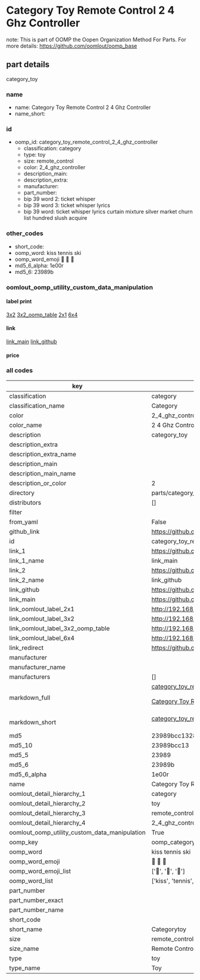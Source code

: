 # Category Toy Remote Control 2 4 Ghz Controller  

note: This is part of OOMP the Oopen Organization Method For Parts. For more details: https://github.com/oomlout/oomp_base

##  part details
  



category_toy



### name
* name: Category Toy Remote Control 2 4 Ghz Controller
* name_short: 
### id
* oomp_id: category_toy_remote_control_2_4_ghz_controller
  * classification: category
  * type: toy
  * size: remote_control
  * color: 2_4_ghz_controller
  * description_main: 
  * description_extra: 
  * manufacturer: 
  * part_number: 
  * bip 39 word 2: ticket whisper
  * bip 39 word 3: ticket whisper lyrics
  * bip 39 word: ticket whisper lyrics curtain mixture silver market churn list hundred slush acquire

### other_codes
* short_code: 
* oomp_word: kiss tennis ski
* oomp_word_emoji :kiss: :tennis: :ski:
* md5_6_alpha: 1e00r
* md5_6: 23989b






### oomlout_oomp_utility_custom_data_manipulation
#### label print
[3x2](http://192.168.1.245:1112/?label=oomp%201e00r)
[3x2_oomp_table](http://192.168.1.108:1112/?label=oomp%201e00r)
[2x1](http://192.168.1.242:1112/?label=oomp%201e00r)
[6x4](http://192.168.1.55:1112/?label=oomp%201e00r)    

#### link

[link_main](https://github.com/oomlout/oomlout_oomp_version_1_messy/tree/main/parts/category_toy_remote_control_2_4_ghz_controller) [link_github](https://github.com/oomlout/oomlout_oomp_version_1_messy/tree/main/parts/category_toy_remote_control_2_4_ghz_controller)                             

#### price







### all codes 
| key | value |  
| --- | --- |  
| classification | category |  
| classification_name | Category |  
| color | 2_4_ghz_controller |  
| color_name | 2 4 Ghz Controller |  
| description | category_toy |  
| description_extra |  |  
| description_extra_name |  |  
| description_main |  |  
| description_main_name |  |  
| description_or_color | 2  |  
| directory | parts/category_toy_remote_control_2_4_ghz_controller |  
| distributors | [] |  
| filter |  |  
| from_yaml | False |  
| github_link | https://github.com/oomlout/oomlout_oomp_part_src/tree/main/parts/category_toy_remote_control_2_4_ghz_controller |  
| id | category_toy_remote_control_2_4_ghz_controller |  
| link_1 | https://github.com/oomlout/oomlout_oomp_version_1_messy/tree/main/parts/category_toy_remote_control_2_4_ghz_controller |  
| link_1_name | link_main |  
| link_2 | https://github.com/oomlout/oomlout_oomp_version_1_messy/tree/main/parts/category_toy_remote_control_2_4_ghz_controller |  
| link_2_name | link_github |  
| link_github | https://github.com/oomlout/oomlout_oomp_version_1_messy/tree/main/parts/category_toy_remote_control_2_4_ghz_controller |  
| link_main | https://github.com/oomlout/oomlout_oomp_version_1_messy/tree/main/parts/category_toy_remote_control_2_4_ghz_controller |  
| link_oomlout_label_2x1 | http://192.168.1.242:1112/?label=oomp%201e00r |  
| link_oomlout_label_3x2 | http://192.168.1.245:1112/?label=oomp%201e00r |  
| link_oomlout_label_3x2_oomp_table | http://192.168.1.108:1112/?label=oomp%201e00r |  
| link_oomlout_label_6x4 | http://192.168.1.55:1112/?label=oomp%201e00r |  
| link_redirect | https://github.com/oomlout/oomlout_oomp_version_1_messy/tree/main/parts/category_toy_remote_control_2_4_ghz_controller |  
| manufacturer |  |  
| manufacturer_name |  |  
| manufacturers | [] |  
| markdown_full | [category_toy_remote_control_2_4_ghz_controller](none)<br>[](none)<br>[Category Toy Remote Control 2 4 Ghz Controller](none)<br><br> |  
| markdown_short | [category_toy_remote_control_2_4_ghz_controller](none)<br><br> |  
| md5 | 23989bcc1328d107234723630afea70d |  
| md5_10 | 23989bcc13 |  
| md5_5 | 23989 |  
| md5_6 | 23989b |  
| md5_6_alpha | 1e00r |  
| name | Category Toy Remote Control 2 4 Ghz Controller |  
| oomlout_detail_hierarchy_1 | category |  
| oomlout_detail_hierarchy_2 | toy |  
| oomlout_detail_hierarchy_3 | remote_control |  
| oomlout_detail_hierarchy_4 | 2_4_ghz_controller |  
| oomlout_oomp_utility_custom_data_manipulation | True |  
| oomp_key | oomp_category_toy_remote_control_2_4_ghz_controller |  
| oomp_word | kiss tennis ski |  
| oomp_word_emoji | :kiss: :tennis: :ski: |  
| oomp_word_emoji_list | [':kiss:', ':tennis:', ':ski:'] |  
| oomp_word_list | ['kiss', 'tennis', 'ski'] |  
| part_number |  |  
| part_number_exact |  |  
| part_number_name |  |  
| short_code |  |  
| short_name | Categorytoy |  
| size | remote_control |  
| size_name | Remote Control |  
| type | toy |  
| type_name | Toy |  
